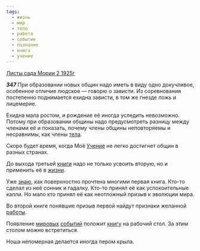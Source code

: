 ```yaml
---
tags:
  - жизнь
  - мир
  - тело
  - работа
  - событие
  - познание
  - книга
  - учение
---
```


[Листы сада Мории 2 1925г](https://127.0.0.1:4002/agni/1925)

___347___
При образовании новых общин надо иметь в виду одно докучливое, особенное отличие людское — говорю о зависти. Из соревнования постепенно поднимается ехидна зависти, в том же гнезде ложь и лицемерие.   

Ехидна мала ростом, и рождение её иногда уследить невозможно. Потому при образовании общины надо предусмотреть разницу между членами её и показать, почему члены общины неповторяемы и несравнимы, как члены [тела](../../../tags/#тело).   

Скоро будет время, когда Моё [Учение](../../../tags/#учение) не легко достигнет общин в разных странах.   

До выхода третьей [книги](../../../tags/#книга) надо не только усвоить вторую, но и применить её в [жизни](../../../tags/#жизнь).   

Уже [знаю](../../../tags/#познание), как поверхностно прочтена многими первая книга. Кто-то сделал из неё сонник и гадалку. Кто-то принял её как успокоительные капли. Но мало кто принял её как неотложный призыв к эволюции мира.   

Во второй книге понявшие призыв первой найдут признаки желанной [работы](../../../tags/#работа).   

Появление [мировых](../../../tags/#мир) [событий](../../../tags/#событие) положит [книгу](../../../tags/#книга) на рабочий стол. За этим столом можно встретиться.   

Ноша непомерная делается иногда пером крыла.   

